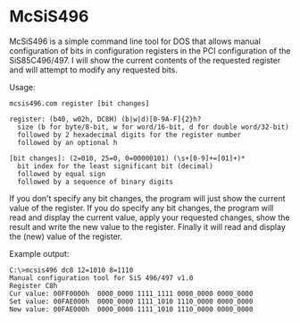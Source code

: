 # McSiS496
McSiS496 is a simple command line tool for DOS that allows manual configuration of bits in configuration registers in the PCI configuration of the SiS85C496/497.
I will show the current contents of the requested register and will attempt to modify any requested bits.

Usage:
```
mcsis496.com register [bit changes]

register: (b40, w02h, DC8H) (b|w|d)[0-9A-F]{2}h?
  size (b for byte/8-bit, w for word/16-bit, d for double word/32-bit)
  followed by 2 hexadecimal digits for the register number
  followed by an optional h
  
[bit changes]: (2=010, 25=0, 0=00000101) (\s+[0-9]+=[01]+)*
  bit index for the least significant bit (decimal)
  followed by equal sign
  followed by a sequence of binary digits
```

If you don't specify any bit changes, the program will just show the current value of the register. If you do specify any bit changes, the program will read and display the current value, apply your requested changes, show the result and write the new value to the register. Finally it will read and display the (new) value of the register.

Example output:
```
C:\>mcsis496 dc8 12=1010 8=1110
Manual configuration tool for SiS 496/497 v1.0
Register C8h
Cur value: 00FF0000h  0000_0000 1111_1111 0000_0000 0000_0000
Set value: 00FAE000h  0000_0000 1111_1010 1110_0000 0000_0000
New value: 00FAE000h  0000_0000 1111_1010 1110_0000 0000_0000
```
